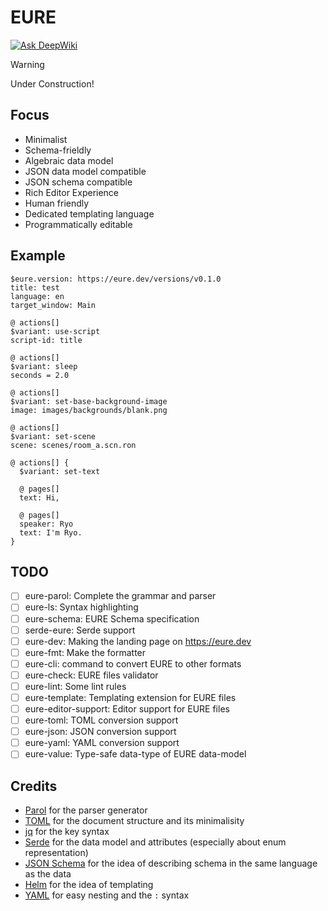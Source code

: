 # EURE

[![Ask DeepWiki](https://deepwiki.com/badge.svg)](https://deepwiki.com/Hihaheho/eure)

> [!WARNING]
> Under Construction!

## Focus

- Minimalist
- Schema-frieldly
- Algebraic data model
- JSON data model compatible
- JSON schema compatible
- Rich Editor Experience
- Human friendly
- Dedicated templating language
- Programmatically editable

## Example

```eure
$eure.version: https://eure.dev/versions/v0.1.0
title: test
language: en
target_window: Main

@ actions[]
$variant: use-script
script-id: title

@ actions[]
$variant: sleep
seconds = 2.0

@ actions[]
$variant: set-base-background-image
image: images/backgrounds/blank.png

@ actions[]
$variant: set-scene
scene: scenes/room_a.scn.ron

@ actions[] {
  $variant: set-text

  @ pages[]
  text: Hi,

  @ pages[]
  speaker: Ryo
  text: I'm Ryo.
}
```

## TODO

- [ ] eure-parol: Complete the grammar and parser
- [ ] eure-ls: Syntax highlighting
- [ ] eure-schema: EURE Schema specification
- [ ] serde-eure: Serde support
- [ ] eure-dev: Making the landing page on <https://eure.dev>
- [ ] eure-fmt: Make the formatter
- [ ] eure-cli: command to convert EURE to other formats
- [ ] eure-check: EURE files validator
- [ ] eure-lint: Some lint rules
- [ ] eure-template: Templating extension for EURE files
- [ ] eure-editor-support: Editor support for EURE files
- [ ] eure-toml: TOML conversion support
- [ ] eure-json: JSON conversion support
- [ ] eure-yaml: YAML conversion support
- [ ] eure-value: Type-safe data-type of EURE data-model

## Credits

- [Parol](https://github.com/jsinger67/parol) for the parser generator
- [TOML](https://toml.io) for the document structure and its minimalisity
- [jq](https://jqlang.github.io/jq/) for the key syntax
- [Serde](https://serde.rs/) for the data model and attributes (especially about enum representation)
- [JSON Schema](https://json-schema.org) for the idea of describing schema in the same language as the data
- [Helm](https://helm.sh) for the idea of templating
- [YAML](https://yaml.org) for easy nesting and the `:` syntax
